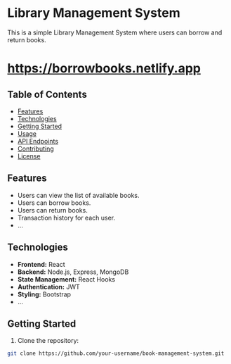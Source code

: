 # Library Management System

This is a simple Library Management System where users can borrow and return books.

# https://borrowbooks.netlify.app

## Table of Contents

- [Features](#features)
- [Technologies](#technologies)
- [Getting Started](#getting-started)
- [Usage](#usage)
- [API Endpoints](#api-endpoints)
- [Contributing](#contributing)
- [License](#license)

## Features

- Users can view the list of available books.
- Users can borrow books.
- Users can return books.
- Transaction history for each user.
- ...

## Technologies

- **Frontend:** React
- **Backend:** Node.js, Express, MongoDB
- **State Management:** React Hooks
- **Authentication:** JWT
- **Styling:** Bootstrap
- ...

## Getting Started

1. Clone the repository:

```bash
git clone https://github.com/your-username/book-management-system.git
